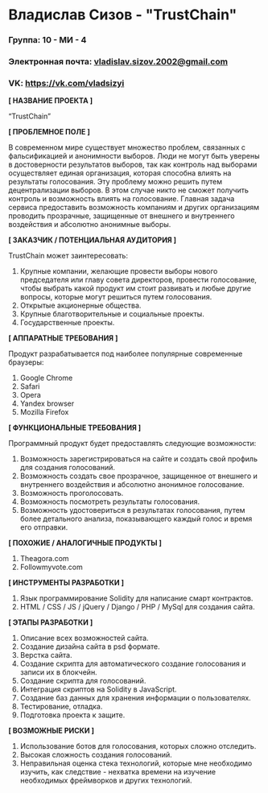 # Владислав Сизов - "TrustChain"

### Группа: 10 - МИ - 4
### Электронная почта: vladislav.sizov.2002@gmail.com
### VK: https://vk.com/vladsizyi



**[ НАЗВАНИЕ ПРОЕКТА ]**

“TrustChain”

**[ ПРОБЛЕМНОЕ ПОЛЕ ]**

В современном мире существует множество проблем, связанных с фальсификацией и анонимности выборов. Люди не могут быть уверены в достоверности результатов выборов, так как контроль над выборами осуществляет единая организация, которая способна влиять на результаты голосования. Эту проблему можно решить путем децентрализации выборов. В этом случае никто не сможет получить контроль и возможность влиять на голосование. Главная задача сервиса предоставить возможность компаниям и других организациям проводить прозрачные, защищенные от внешнего и внутреннего воздействия и абсолютно анонимные выборы.

**[ ЗАКАЗЧИК / ПОТЕНЦИАЛЬНАЯ АУДИТОРИЯ ]**

TrustChain может заинтересовать:
1)	Крупные компании, желающие провести выборы нового председателя или главу совета директоров, провести голосование, чтобы выбрать какой продукт им стоит развивать и любые другие вопросы, которые могут решиться путем голосования.
2)	Открытые акционерные общества.
3)	Крупные благотворительные и социальные проекты. 
4)	Государственные проекты.

**[ АППАРАТНЫЕ ТРЕБОВАНИЯ ]** 

Продукт разрабатывается под наиболее популярные современные браузеры:
1)	Google Chrome
2)	Safari
3)	Opera
4)	Yandex browser
5)	Mozilla Firefox

**[ ФУНКЦИОНАЛЬНЫЕ ТРЕБОВАНИЯ ]**

Программный продукт будет предоставлять следующие возможности:
1)	Возможность зарегистрироваться на сайте и создать свой профиль для создания голосований.
2)	Возможность создать свое прозрачное, защищенное от внешнего и внутреннего воздействия и абсолютно анонимное голосование.
3)	Возможность проголосовать.
4)	Возможность посмотреть результаты голосования.
5)	Возможность удостовериться в результатах голосования, путем более детального анализа, показывающего каждый голос и время его отправки.

**[ ПОХОЖИЕ / АНАЛОГИЧНЫЕ ПРОДУКТЫ ]**

1)	Theagora.com
2)	Followmyvote.com

**[ ИНСТРУМЕНТЫ РАЗРАБОТКИ ]**

1)	Язык программирование Solidity для написание смарт контрактов.
2)	HTML / CSS / JS / jQuery / Django / PHP / MySql для создания сайта.

**[ ЭТАПЫ РАЗРАБОТКИ ]**

1)	Описание всех возможностей сайта.
2)	Создание дизайна сайта в psd формате.
3)	Верстка сайта.
4)	Создание скрипта для автоматического создание голосования и записи их в блокчейн.
5)	Создание скрипта для голосований.
6)	Интеграция скриптов на Solidity в JavaScript.
7)	Создание баз данных для хранения информации о пользователях.
8)	Тестирование, отладка.
9)	Подготовка проекта к защите.

**[ ВОЗМОЖНЫЕ РИСКИ ]**

1)	Использование ботов для голосования, которых сложно отследить.
2)	Высокая сложность создания голосований.
3)	Неправильная оценка стека технологий, которые мне необходимо изучить, как следствие - нехватка времени на изучение необходимых фреймворков и других технологий.
